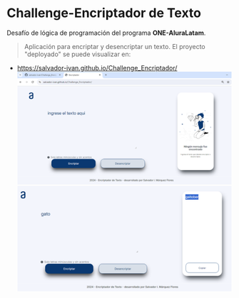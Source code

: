# Challenge-Encriptador de Texto
Desafío de lógica de programación del programa **ONE-AluraLatam**.
> Aplicación para encriptar y desencriptar un texto.
El proyecto "deployado" se puede visualizar en:
* https://salvador-ivan.github.io/Challenge_Encriptador/
![Imagen del proyecto Deployado](Encriptador1.png)
![Imagen 2 del proyecto Deployado](Encriptador2.png)
